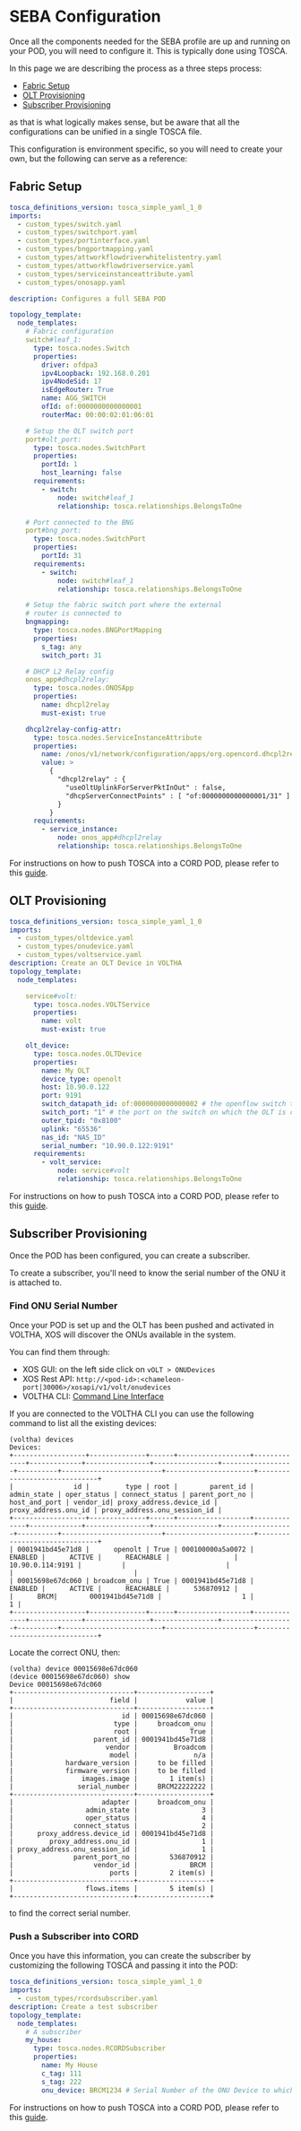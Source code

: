 # SEBA Configuration

Once all the components needed for the SEBA profile are up and
running on your POD, you will need to configure it. This is typically
done using TOSCA.

In this page we are describing the process as a three steps process:

- [Fabric Setup](./configuration.md#fabric-setup)
- [OLT Provisioning](./configuration.md#olt-provisioning)
- [Subscriber Provisioning](./configuration.md#subscriber-provisioning)

as that is what logically makes sense, but be aware that all the configurations
can be unified in a single TOSCA file.

This configuration is environment specific, so
you will need to create your own, but the following can serve as a
reference:

## Fabric Setup

```yaml
tosca_definitions_version: tosca_simple_yaml_1_0
imports:
  - custom_types/switch.yaml
  - custom_types/switchport.yaml
  - custom_types/portinterface.yaml
  - custom_types/bngportmapping.yaml
  - custom_types/attworkflowdriverwhitelistentry.yaml
  - custom_types/attworkflowdriverservice.yaml
  - custom_types/serviceinstanceattribute.yaml
  - custom_types/onosapp.yaml

description: Configures a full SEBA POD

topology_template:
  node_templates:
    # Fabric configuration
    switch#leaf_1:
      type: tosca.nodes.Switch
      properties:
        driver: ofdpa3
        ipv4Loopback: 192.168.0.201
        ipv4NodeSid: 17
        isEdgeRouter: True
        name: AGG_SWITCH
        ofId: of:0000000000000001
        routerMac: 00:00:02:01:06:01

    # Setup the OLT switch port
    port#olt_port:
      type: tosca.nodes.SwitchPort
      properties:
        portId: 1
        host_learning: false
      requirements:
        - switch:
            node: switch#leaf_1
            relationship: tosca.relationships.BelongsToOne

    # Port connected to the BNG
    port#bng_port:
      type: tosca.nodes.SwitchPort
      properties:
        portId: 31
      requirements:
        - switch:
            node: switch#leaf_1
            relationship: tosca.relationships.BelongsToOne

    # Setup the fabric switch port where the external
    # router is connected to
    bngmapping:
      type: tosca.nodes.BNGPortMapping
      properties:
        s_tag: any
        switch_port: 31

    # DHCP L2 Relay config
    onos_app#dhcpl2relay:
      type: tosca.nodes.ONOSApp
      properties:
        name: dhcpl2relay
        must-exist: true

    dhcpl2relay-config-attr:
      type: tosca.nodes.ServiceInstanceAttribute
      properties:
        name: /onos/v1/network/configuration/apps/org.opencord.dhcpl2relay
        value: >
          {
            "dhcpl2relay" : {
              "useOltUplinkForServerPktInOut" : false,
              "dhcpServerConnectPoints" : [ "of:0000000000000001/31" ]
            }
          }
      requirements:
        - service_instance:
            node: onos_app#dhcpl2relay
            relationship: tosca.relationships.BelongsToOne
```

For instructions on how to push TOSCA into a CORD POD, please
refer to this [guide](../../xos-tosca/README.md).

## OLT Provisioning

```yaml
tosca_definitions_version: tosca_simple_yaml_1_0
imports:
  - custom_types/oltdevice.yaml
  - custom_types/onudevice.yaml
  - custom_types/voltservice.yaml
description: Create an OLT Device in VOLTHA
topology_template:
  node_templates:

    service#volt:
      type: tosca.nodes.VOLTService
      properties:
        name: volt
        must-exist: true

    olt_device:
      type: tosca.nodes.OLTDevice
      properties:
        name: My OLT
        device_type: openolt
        host: 10.90.0.122
        port: 9191
        switch_datapath_id: of:0000000000000002 # the openflow switch to with the OLT is connected
        switch_port: "1" # the port on the switch on which the OLT is connected
        outer_tpid: "0x8100"
        uplink: "65536"
        nas_id: "NAS_ID"
        serial_number: "10.90.0.122:9191"
      requirements:
        - volt_service:
            node: service#volt
            relationship: tosca.relationships.BelongsToOne
```

For instructions on how to push TOSCA into a CORD POD, please
refer to this [guide](../../xos-tosca/README.md).

## Subscriber Provisioning

Once the POD has been configured, you can create a subscriber.

To create a subscriber, you'll need to know the serial number of the ONU it is
attached to.

### Find ONU Serial Number

Once your POD is set up and the OLT has been pushed and activated in VOLTHA,
XOS will discover the ONUs available in the system.

You can find them through:

- XOS GUI: on the left side click on `vOLT > ONUDevices`
- XOS Rest API: `http://<pod-id>:<chameleon-port|30006>/xosapi/v1/volt/onudevices`
- VOLTHA CLI: [Command Line Interface](../../charts/voltha.md#how-to-access-the-voltha-cli)

If you are connected to the VOLTHA CLI you can use the following
command to list all the existing devices:

```shell
(voltha) devices
Devices:
+------------------+--------------+------+------------------+-------------+-------------+----------------+----------------+------------------+----------+-------------------------+----------------------+------------------------------+
|               id |         type | root |        parent_id | admin_state | oper_status | connect_status | parent_port_no |    host_and_port | vendor_id| proxy_address.device_id | proxy_address.onu_id | proxy_address.onu_session_id |
+------------------+--------------+------+------------------+-------------+-------------+----------------+----------------+------------------+----------+-------------------------+----------------------+------------------------------+
| 0001941bd45e71d8 |      openolt | True | 000100000a5a0072 |     ENABLED |      ACTIVE |      REACHABLE |                | 10.90.0.114:9191 |          |                         |                      |                              |
| 00015698e67dc060 | broadcom_onu | True | 0001941bd45e71d8 |     ENABLED |      ACTIVE |      REACHABLE |      536870912 |                  |      BRCM|        0001941bd45e71d8 |                    1 |                            1 |
+------------------+--------------+------+------------------+-------------+-------------+----------------+----------------+------------------+----------+-------------------------+----------------------+------------------------------+
```

Locate the correct ONU, then:

```shell
(voltha) device 00015698e67dc060
(device 00015698e67dc060) show
Device 00015698e67dc060
+------------------------------+------------------+
|                        field |            value |
+------------------------------+------------------+
|                           id | 00015698e67dc060 |
|                         type |     broadcom_onu |
|                         root |             True |
|                    parent_id | 0001941bd45e71d8 |
|                       vendor |         Broadcom |
|                        model |              n/a |
|             hardware_version |     to be filled |
|             firmware_version |     to be filled |
|                 images.image |        1 item(s) |
|                serial_number |     BRCM22222222 |
+------------------------------+------------------+
|                      adapter |     broadcom_onu |
|                  admin_state |                3 |
|                  oper_status |                4 |
|               connect_status |                2 |
|      proxy_address.device_id | 0001941bd45e71d8 |
|         proxy_address.onu_id |                1 |
| proxy_address.onu_session_id |                1 |
|               parent_port_no |        536870912 |
|                    vendor_id |             BRCM |
|                        ports |        2 item(s) |
+------------------------------+------------------+
|                  flows.items |        5 item(s) |
+------------------------------+------------------+
```

to find the correct serial number.

### Push a Subscriber into CORD

Once you have this information, you can create the subscriber by
customizing the following TOSCA and passing it into the POD:

```yaml
tosca_definitions_version: tosca_simple_yaml_1_0
imports:
  - custom_types/rcordsubscriber.yaml
description: Create a test subscriber
topology_template:
  node_templates:
    # A subscriber
    my_house:
      type: tosca.nodes.RCORDSubscriber
      properties:
        name: My House
        c_tag: 111
        s_tag: 222
        onu_device: BRCM1234 # Serial Number of the ONU Device to which this subscriber is connected
```

For instructions on how to push TOSCA into a CORD POD, please
refer to this [guide](../../xos-tosca/README.md).
